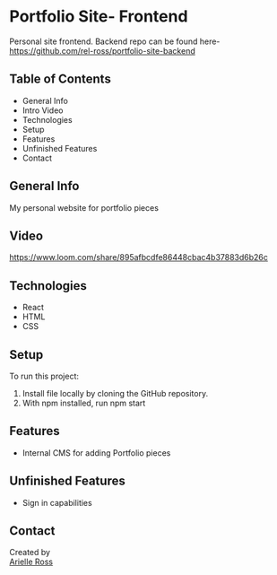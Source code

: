 # Portfolio Site- Frontend

Personal site frontend. Backend repo can be found here- https://github.com/rel-ross/portfolio-site-backend

## Table of Contents
<ul>
  <li>General Info</li>
  <li>Intro Video</li>
  <li>Technologies</li>
  <li>Setup</li>
  <li>Features</li>
  <li>Unfinished Features</li>
  <li>Contact</li>
</ul>

## General Info
My personal website for portfolio pieces

## Video
https://www.loom.com/share/895afbcdfe86448cbac4b37883d6b26c


## Technologies
<ul>
  <li>React</li>
  <li>HTML</li>
  <li>CSS</li>
</ul>

## Setup
To run this project: <ol>
  <li>Install file locally by cloning the GitHub repository. </li>
  <li>With npm installed, run npm start</li>
  </ol>

## Features
<ul>
  <li>Internal CMS for adding Portfolio pieces</li>
</ul>


## Unfinished Features
 <ul>
  <li>Sign in capabilities</li>
 </ul>

## Contact
Created by <br>
<a href="https://www.linkedin.com/in/arielleross/" target="_blank">Arielle Ross</a><br>
